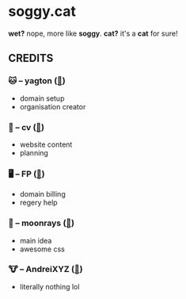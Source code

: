 # soggy.cat
**wet?** nope, more like **soggy**.
**cat?** it's a **cat** for sure!

## CREDITS
### 🐱 – yagton ([🔗](https://github.com/tlras))
* domain setup
* organisation creator
### 🐶 – cv ([🔗](https://github.com/cv003))
* website content
* planning
### 🖥️ – FP ([🔗](https://github.com/system2k))
* domain billing
* regery help
### 🌙 – moonrays ([🔗](https://github.com/moon-rays))
* main idea
* awesome css
### 🐮 – AndreiXYZ ([🔗](https://github.com/Willa-OWOT))
* literally nothing lol
